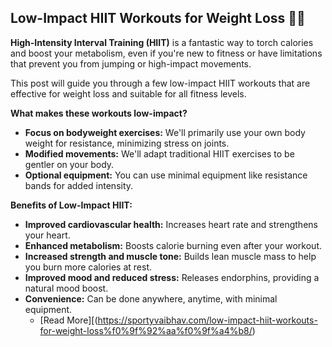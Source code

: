 Low-Impact HIIT Workouts for Weight Loss 💪🤸
---

**High-Intensity Interval Training (HIIT)** is a fantastic way to torch calories and boost your metabolism, even if you're new to fitness or have limitations that prevent you from jumping or high-impact movements. 

This post will guide you through a few low-impact HIIT workouts that are effective for weight loss and suitable for all fitness levels. 

**What makes these workouts low-impact?**

* **Focus on bodyweight exercises:** We'll primarily use your own body weight for resistance, minimizing stress on joints.
* **Modified movements:** We'll adapt traditional HIIT exercises to be gentler on your body. 
* **Optional equipment:** You can use minimal equipment like resistance bands for added intensity.

**Benefits of Low-Impact HIIT:**

* **Improved cardiovascular health:** Increases heart rate and strengthens your heart.
* **Enhanced metabolism:** Boosts calorie burning even after your workout.
* **Increased strength and muscle tone:** Builds lean muscle mass to help you burn more calories at rest.
* **Improved mood and reduced stress:** Releases endorphins, providing a natural mood boost.
* **Convenience:** Can be done anywhere, anytime, with minimal equipment.
  * [Read More][(https://sportyvaibhav.com/low-impact-hiit-workouts-for-weight-loss%f0%9f%92%aa%f0%9f%a4%b8/)

